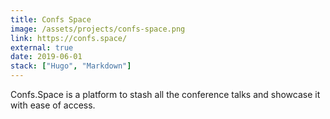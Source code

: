 ```yaml
---
title: Confs Space
image: /assets/projects/confs-space.png
link: https://confs.space/
external: true
date: 2019-06-01
stack: ["Hugo", "Markdown"]
---
```


Confs.Space is a platform to stash all the conference talks and showcase it with ease of access.
